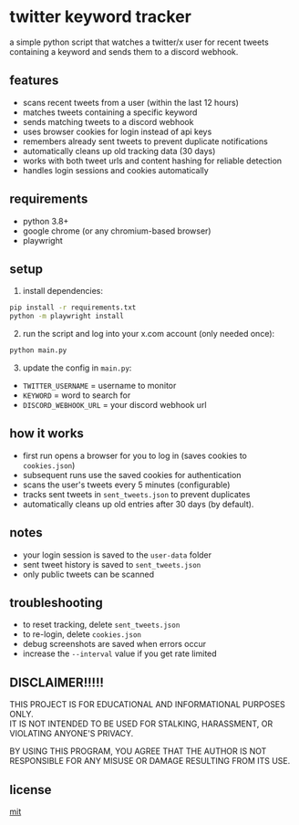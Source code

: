 # twitter keyword tracker

a simple python script that watches a twitter/x user for recent tweets containing a keyword and sends them to a discord webhook.

## features

* scans recent tweets from a user (within the last 12 hours)  
* matches tweets containing a specific keyword  
* sends matching tweets to a discord webhook  
* uses browser cookies for login instead of api keys  
* remembers already sent tweets to prevent duplicate notifications  
* automatically cleans up old tracking data (30 days)  
* works with both tweet urls and content hashing for reliable detection  
* handles login sessions and cookies automatically  

## requirements

* python 3.8+  
* google chrome (or any chromium-based browser)  
* playwright  

## setup

1. install dependencies:

```bash
pip install -r requirements.txt
python -m playwright install
```

2. run the script and log into your x.com account (only needed once):

```bash
python main.py
```

3. update the config in `main.py`:

* `TWITTER_USERNAME` = username to monitor
* `KEYWORD` = word to search for
* `DISCORD_WEBHOOK_URL` = your discord webhook url

## how it works

- first run opens a browser for you to log in (saves cookies to `cookies.json`)  
- subsequent runs use the saved cookies for authentication  
- scans the user's tweets every 5 minutes (configurable)  
- tracks sent tweets in `sent_tweets.json` to prevent duplicates  
- automatically cleans up old entries after 30 days (by default).  

## notes

* your login session is saved to the `user-data` folder  
* sent tweet history is saved to `sent_tweets.json`  
* only public tweets can be scanned    

## troubleshooting

* to reset tracking, delete `sent_tweets.json`  
* to re-login, delete `cookies.json`  
* debug screenshots are saved when errors occur  
* increase the `--interval` value if you get rate limited  

## DISCLAIMER!!!!!

THIS PROJECT IS FOR EDUCATIONAL AND INFORMATIONAL PURPOSES ONLY.  
IT IS NOT INTENDED TO BE USED FOR STALKING, HARASSMENT, OR VIOLATING ANYONE'S PRIVACY.

BY USING THIS PROGRAM, YOU AGREE THAT THE AUTHOR IS NOT RESPONSIBLE FOR ANY MISUSE OR DAMAGE RESULTING FROM ITS USE.

## license

[mit](LICENSE)